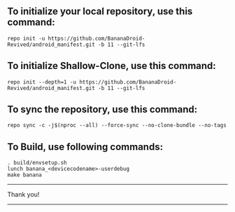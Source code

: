 
To initialize your local repository, use this command:
-----------------------------------------------------

    repo init -u https://github.com/BananaDroid-Revived/android_manifest.git -b 11 --git-lfs

To initialize Shallow-Clone, use this command:
---------------------------------------------

    repo init --depth=1 -u https://github.com/BananaDroid-Revived/android_manifest.git -b 11 --git-lfs

To sync the repository, use this command:
-----------------------------------------

    repo sync -c -j$(nproc --all) --force-sync --no-clone-bundle --no-tags

To Build, use following commands:
---------------------------------
    
    . build/envsetup.sh
    lunch banana_<devicecodename>-userdebug
    make banana

---------------------------------------------------------------------------------------------------------

Thank you!

---------------------------------------------------------------------------------------------------------
